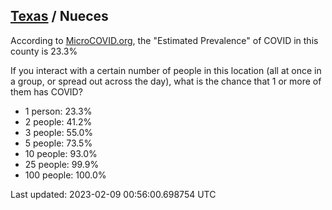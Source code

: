 
## [Texas](/united-states/texas) / Nueces

According to [MicroCOVID.org](http://microcovid.org),
the "Estimated Prevalence" of COVID in this county is 23.3%

If you interact with a certain number of people in this location
(all at once in a group, or spread out across the day), what is the chance that
1 or more of them has COVID?

- 1 person: 23.3%
- 2 people: 41.2%
- 3 people: 55.0%
- 5 people: 73.5%
- 10 people: 93.0%
- 25 people: 99.9%
- 100 people: 100.0%

Last updated: 2023-02-09 00:56:00.698754 UTC
